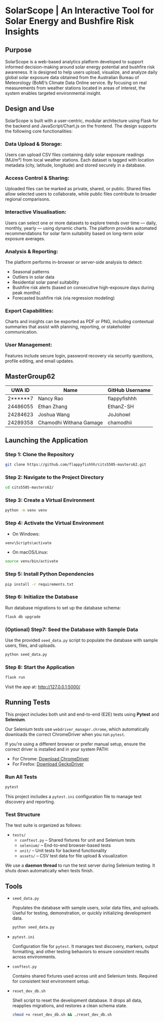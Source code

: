 # SolarScope | An Interactive Tool for Solar Energy and Bushfire Risk Insights

## Purpose
SolarScope is a web-based analytics platform developed to support informed decision-making around solar energy potential and bushfire risk awareness. It is designed to help users upload, visualize, and analyze daily global solar exposure data obtained from the Australian Bureau of Meteorology (BoM)’s Climate Data Online service. By focusing on real measurements from weather stations located in areas of interest, the system enables targeted environmental insight.

## Design and Use
SolarScope is built with a user-centric, modular architecture using Flask for the backend and JavaScript/Chart.js on the frontend. The design supports the following core functionalities:

### Data Upload & Storage:
Users can upload CSV files containing daily solar exposure readings (MJ/m²) from local weather stations. Each dataset is tagged with location metadata (city, latitude, longitude) and stored securely in a database.

### Access Control & Sharing:
Uploaded files can be marked as private, shared, or public. Shared files allow selected users to collaborate, while public files contribute to broader regional comparisons.

### Interactive Visualisation:
Users can select one or more datasets to explore trends over time — daily, monthly, yearly — using dynamic charts. The platform provides automated recommendations for solar farm suitability based on long-term solar exposure averages.

### Analysis & Reporting:
The platform performs in-browser or server-side analysis to detect:
- Seasonal patterns
- Outliers in solar data
- Residential solar panel suitability
- Bushfire risk alerts (based on consecutive high-exposure days during peak months)
- Forecasted bushfire risk (via regression modeling)

### Export Capabilities:
Charts and insights can be exported as PDF or PNG, including contextual summaries that assist with planning, reporting, or stakeholder communication.

### User Management:
Features include secure login, password recovery via security questions, profile editing, and email updates.

## MasterGroup62

| UWA ID   | Name                    | GitHub Username |
| -------- | ----------------------- | --------------- |
| 2******7 | Nancy Rao               | flappyfishhh    |
| 24486055 | Ethan Zhang             | EthanZ-SH       |
| 24284623 | Joshua Wang             | JoJohowl        |
| 24289358 | Chamodhi Withana Gamage | chamodhii       |

## Launching the Application

### Step 1: Clone the Repository

```bash
git clone https://github.com/flappyfishhh/cits5505-masters62.git
```

### Step 2: Navigate to the Project Directory

```bash
cd cits5505-masters62/
```

### Step 3: Create a Virtual Environment

```bash
python -m venv venv
```

### Step 4: Activate the Virtual Environment

- On Windows:

```bash
venv\Scripts\activate
```

- On macOS/Linux:

```bash
source venv/bin/activate
```

### Step 5: Install Python Dependencies

```bash
pip install -r requirements.txt
```

### Step 6: Initialize the Database

Run database migrations to set up the database schema:

```bash
flask db upgrade
```

### (Optional) Step7: Seed the Database with Sample Data

Use the provided `seed_data.py` script to populate the database with sample users, files, and uploads.

```bash
python seed_data.py
```

### Step 8: Start the Application

```bash
flask run
```

Visit the app at: http://127.0.0.1:5000/

## Running Tests

This project includes both unit and end-to-end (E2E) tests using **Pytest** and **Selenium**.

Our Selenium tests use `webdriver_manager.chrome`, which automatically downloads the correct ChromeDriver when you run `pytest`.

If you're using a different browser or prefer manual setup, ensure the correct driver is installed and in your system PATH:
- For Chrome: [Download ChromeDriver](https://sites.google.com/chromium.org/driver/)
- For Firefox: [Download GeckoDriver](https://github.com/mozilla/geckodriver/releases)

### Run All Tests

```bash
pytest
```
This project includes a `pytest.ini` configuration file to manage test discovery and reporting.

### Test Structure
The test suite is organized as follows:

- `tests/`
  - `conftest.py` – Shared fixtures for unit and Selenium tests
  - `selenium/` – End-to-end browser-based tests
  - `unit/` – Unit tests for backend functionality
  - `assets/` – CSV test data for file upload & visualization

We use a **daemon thread** to run the test server during Selenium testing. It shuts down automatically when tests finish.

## Tools
- `seed_data.py`

  Populates the database with sample users, solar data files, and uploads. Useful for testing, demonstration, or quickly initializing development data.
  ```bash
  python seed_data.py
  ```
- `pytest.ini`

  Configuration file for `pytest`. It manages test discovery, markers, output formatting, and other testing behaviors to ensure consistent results across environments.

- `conftest.py`

  Contains shared fixtures used across unit and Selenium tests. Required for consistent test environment setup.

- `reset_dev_db.sh`

  Shell script to reset the development database. It drops all data, reapplies migrations, and restores a clean schema state.
  ```bash
  chmod +x reset_dev_db.sh && ./reset_dev_db.sh
  ```
